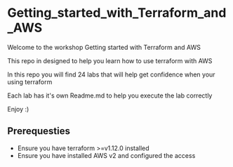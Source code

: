 # Getting_started_with_Terraform_and_AWS

Welcome to the workshop Getting started with Terraform and AWS

This repo in designed to help you learn how to use terraform with AWS

In this repo you will find 24 labs that will help get confidence when your using terraform

Each lab has it's own Readme.md to help you execute the lab correctly

Enjoy :)

## Prerequesties
- Ensure you have terraform >=v1.12.0 installed
- Ensure you have installed AWS v2 and configured the access
